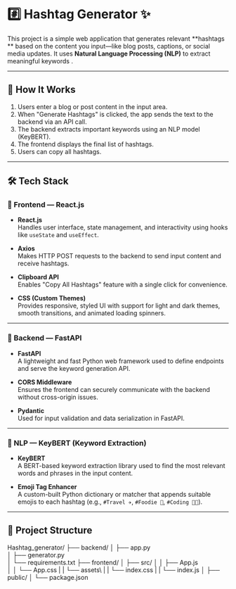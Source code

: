 # #️⃣ Hashtag Generator ✨

This project is a simple web application that generates relevant **hashtags ** based on the content you input—like blog posts, captions, or social media updates. It uses **Natural Language Processing (NLP)** to extract meaningful keywords .

---

## 🚀 How It Works

1. Users enter a blog or post content in the input area.
2. When "Generate Hashtags" is clicked, the app sends the text to the backend via an API call.
3. The backend extracts important keywords using an NLP model (KeyBERT).
4. The frontend displays the final list of hashtags.
5. Users can copy all hashtags.

---

## 🛠️ Tech Stack

### 🎨 Frontend — React.js

- **React.js**  
  Handles user interface, state management, and interactivity using hooks like `useState` and `useEffect`.

- **Axios**  
  Makes HTTP POST requests to the backend to send input content and receive hashtags.

- **Clipboard API**  
  Enables "Copy All Hashtags" feature with a single click for convenience.

- **CSS (Custom Themes)**  
  Provides responsive, styled UI with support for light and dark themes, smooth transitions, and animated loading spinners.

---

### 🧠 Backend — FastAPI

- **FastAPI**  
  A lightweight and fast Python web framework used to define endpoints and serve the keyword generation API.

- **CORS Middleware**  
  Ensures the frontend can securely communicate with the backend without cross-origin issues.

- **Pydantic**  
  Used for input validation and data serialization in FastAPI.


---

### 🧠 NLP — KeyBERT (Keyword Extraction)

- **KeyBERT**  
  A BERT-based keyword extraction library used to find the most relevant words and phrases in the input content.

- **Emoji Tag Enhancer**  
  A custom-built Python dictionary or matcher that appends suitable emojis to each hashtag (e.g., `#Travel ✈️`, `#Foodie 🍔`, `#Coding 👨‍💻`).

---

## 📁 Project Structure

Hashtag_generator/
├── backend/
│   ├── app.py           
│   ├── generator.py     
│   └── requirements.txt
├── frontend/
│   ├── src/
│   │   ├── App.js       
│   │   └── App.css
|   |   └── assets\ 
|   |   └── index.css
|   |   └── index.js
│   ├── public/
│   └── package.json
